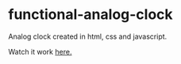 # functional-analog-clock


Analog clock created in html, css and javascript.

Watch it work <a href="profjoe-clock.000webhostapp.com">here.</a>
